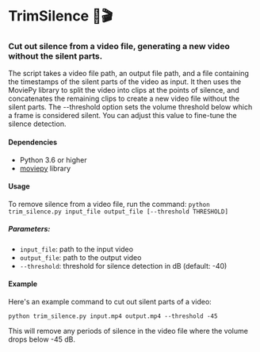 # TrimSilence 🤫🎬
### Cut out silence from a video file, generating a new video without the silent parts.

The script takes a video file path, an output file path, and a file containing the timestamps of the silent parts of the video as input. It then uses the MoviePy library to split the video into clips at the points of silence, and concatenates the remaining clips to create a new video file without the silent parts. The --threshold option sets the volume threshold below which a frame is considered silent. You can adjust this value to fine-tune the silence detection.

#### Dependencies
- Python 3.6 or higher
- [moviepy](https://pypi.org/project/moviepy/) library

#### Usage
To remove silence from a video file, run the command:
`python trim_silence.py input_file output_file [--threshold THRESHOLD]`

##### Parameters:
- `input_file`: path to the input video
- `output_file`: path to the output video
- `--threshold`: threshold for silence detection in dB (default: -40)

#### Example

Here's an example command to cut out silent parts of a video:

`python trim_silence.py input.mp4 output.mp4 --threshold -45`

This will remove any periods of silence in the video file where the volume drops below -45 dB.
